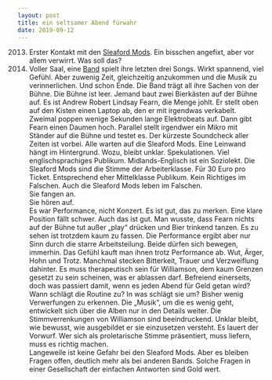 ```yaml
---
layout: post
title: ein seltsamer Abend fürwahr
date: 2019-09-12
---
```


2013. Erster Kontakt mit den [Sleaford Mods](https://www.youtube.com/watch?v=nehcDX3XqDs). Ein bisschen angefixt, aber vor allem verwirrt. Was soll das?<br>
2019. Voller Saal, eine [Band](https://www.youtube.com/watch?v=FKS8NtvC7wg) spielt ihre letzten drei Songs. Wirkt spannend, viel Gefühl. Aber zuwenig Zeit, gleichzeitig anzukommen und die Musik zu verinnerlichen. Und schon Ende. Die Band trägt all ihre Sachen von der Bühne. Die Bühne ist leer. Jemand baut zwei Bierkästen auf der Bühne auf. Es ist Andrew Robert Lindsay Fearn, die Menge johlt. Er stellt oben auf den Kisten einen Laptop ab, den er mit irgendwas verkabelt. Zweimal poppen wenige Sekunden lange Elektrobeats auf. Dann gibt Fearn einen Daumen hoch. Parallel stellt irgendwer ein Mikro mit Ständer auf die Bühne und testet es. Der kürzeste Soundcheck aller Zeiten ist vorbei. Alle warten auf die Sleaford Mods. Eine Leinwand hängt im Hintergrund. Wozu, bleibt unklar. Spekulationen. Viel englischsprachiges Publikum. Midlands-Englisch ist ein Soziolekt. Die Sleaford Mods sind die Stimme der Arbeiterklasse. Für 30 Euro pro Ticket. Entsprechend eher Mittelklasse Publikum. Kein Richtiges im Falschen. Auch die Sleaford Mods leben im Falschen. <br> Sie fangen an.<br>
Sie hören auf.<br>
Es war Performance, nicht Konzert. Es ist gut, das zu merken. Eine klare Position fällt schwer. Auch das ist gut. Man wusste, dass Fearn nichts auf der Bühne tut außer „play“ drücken und Bier trinkend tanzen. Es zu sehen ist trotzdem kaum zu fassen. Die Performance ergibt aber nur Sinn durch die starre Arbeitsteilung. Beide dürfen sich bewegen, immerhin. Das Gefühl kauft man ihnen trotz Performance ab. Wut, Ärger, Hohn und Trotz. Manchmal stecken Bitterkeit, Trauer und Verzweiflung dahinter. Es muss therapeutisch sein für Williamson, dem kaum Grenzen gesetzt zu sein scheinen, was er ablassen darf. Befreiend einerseits, doch was passiert damit, wenn es jeden Abend für Geld getan wird? Wann schlägt die Routine zu? In was schlägt sie um? Bisher wenig Verwerfungen zu erkennen. Die „Musik“, um die es wenig geht, entwickelt sich über die Alben nur in den Details weiter. Die Stimmverrenkungen von Williamson sind beeindruckend. Unklar bleibt, wie bewusst, wie ausgebildet er sie einzusetzen versteht. Es lauert der Vorwurf. Wer sich als proletarische Stimme präsentiert, muss liefern, muss es richtig machen.<br>
Langeweile ist keine Gefahr bei den Sleaford Mods. Aber es bleiben Fragen offen, deutlich mehr als bei anderen Bands. Solche Fragen in einer Gesellschaft der einfachen Antworten sind Gold wert.

